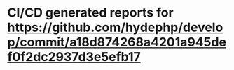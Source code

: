 # CI/CD generated reports for https://github.com/hydephp/develop/commit/a18d874268a4201a945def0f2dc2937d3e5efb17
